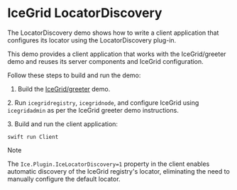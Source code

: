 # IceGrid LocatorDiscovery

The LocatorDiscovery demo shows how to write a client application that configures its locator using the
LocatorDiscovery plug-in.

This demo provides a client application that works with the IceGrid/greeter demo and reuses its server components and
IceGrid configuration.

Follow these steps to build and run the demo:

1. Build the [IceGrid/greeter](../greeter) demo.

2\. Run `icegridregistry`, `icegridnode`, and configure IceGrid using `icegridadmin` as per the IceGrid greeter demo
instructions.

3\. Build and run the client application:

```shell
swift run Client
```

> [!NOTE]
> The `Ice.Plugin.IceLocatorDiscovery=1` property in the client enables automatic discovery of the IceGrid registry's
> locator, eliminating the need to manually configure the default locator.
